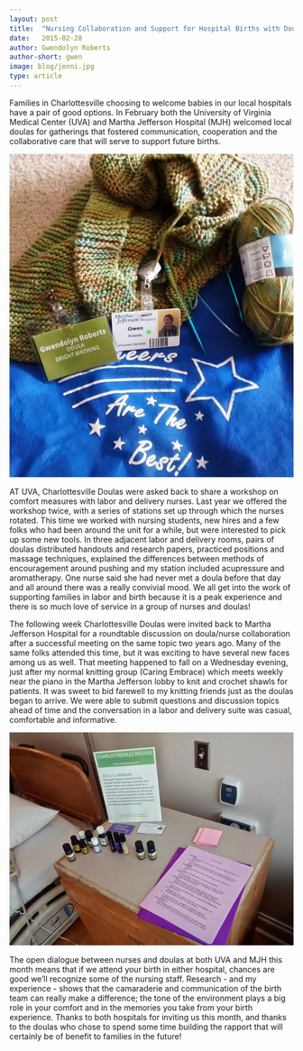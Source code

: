 ```yaml
---
layout: post
title:  "Nursing Collaboration and Support for Hospital Births with Doulas"
date:   2015-02-28
author: Gwendolyn Roberts
author-short: gwen
image: blog/jenni.jpg
type: article
---
```


Families in Charlottesville choosing to welcome babies in our local hospitals have a pair of good options. In February both the University of Virginia Medical Center (UVA) and Martha Jefferson Hospital (MJH) welcomed local doulas for gatherings that fostered communication, cooperation and the collaborative care that will serve to support future births.

<img class="right small-12 medium-6 columns" src="/images/blog/gwen_badge.jpg">


AT UVA, Charlottesville Doulas were asked back to share a workshop on comfort measures with labor and delivery nurses. Last year we offered the workshop twice, with a series of stations set up through which the nurses rotated. This time we worked with nursing students, new hires and a few folks who had been around the unit for a while, but were interested to pick up some new tools. In three adjacent labor and delivery rooms, pairs of doulas distributed handouts and research papers, practiced positions and massage techniques, explained the differences between methods of encouragement around pushing and my station included acupressure and aromatherapy. One nurse said she had never met a doula before that day and all around there was a really convivial mood. We all get into the work of supporting families in labor and birth because it is a peak experience and there is so much love of service in a group of nurses and doulas!

The following week Charlottesville Doulas were invited back to Martha Jefferson Hospital for a roundtable discussion on doula/nurse collaboration after a successful meeting on the same topic two years ago. Many of the same folks attended this time, but it was exciting to have several new faces among us as well. That meeting happened to fall on a Wednesday evening, just after my normal knitting group (Caring Embrace) which meets weekly near the piano in the Martha Jefferson lobby to knit and crochet shawls for patients. It was sweet to bid farewell to my knitting friends just as the doulas began to arrive. We were able to submit questions and discussion topics ahead of time and the conversation in a labor and delivery suite was casual, comfortable and informative.

<img class="left small-12 medium-6 columns" src="/images/blog/aromatherapy.jpg">

The open dialogue between nurses and doulas at both UVA and MJH this month means that if we attend your birth in either hospital, chances are good we’ll recognize some of the nursing staff. Research - and my experience - shows that the camaraderie and communication of the birth team can really make a difference; the tone of the environment plays a big role in your comfort and in the memories you take from your birth experience. Thanks to both hospitals for inviting us this month, and thanks to the doulas who chose to spend some time building the rapport that will certainly be of benefit to families in the future!
